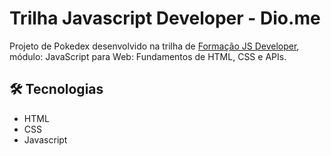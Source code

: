 # Trilha Javascript Developer - Dio.me

Projeto de Pokedex desenvolvido na trilha de [Formação JS Developer](https://web.dio.me/track/formacao-javascript-developer), módulo: JavaScript para Web: Fundamentos de HTML, CSS e APIs.

## 🛠 Tecnologias
* HTML
* CSS
* Javascript
